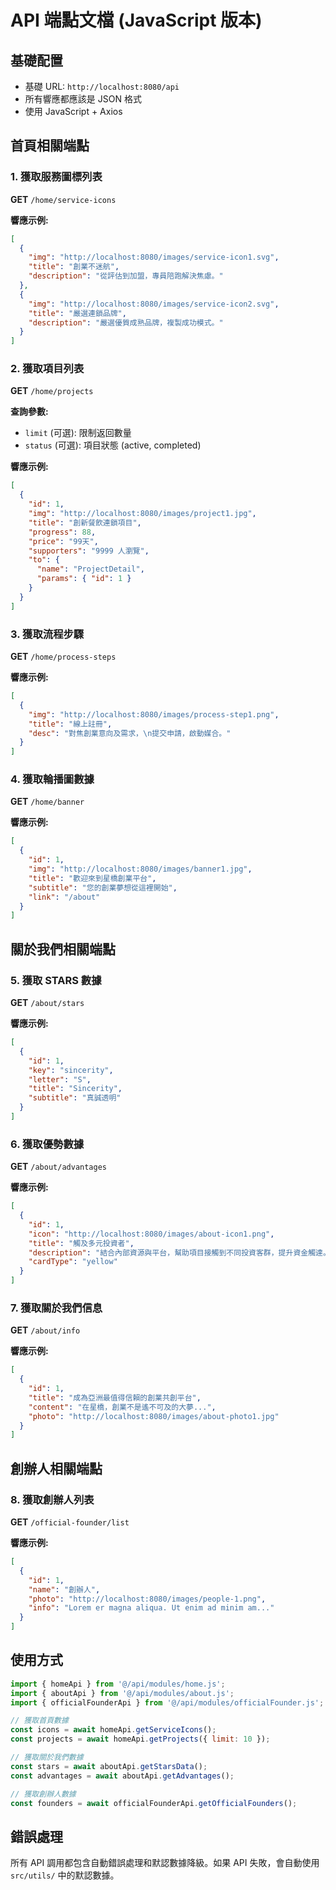 # API 端點文檔 (JavaScript 版本)

## 基礎配置
- 基礎 URL: `http://localhost:8080/api`
- 所有響應都應該是 JSON 格式
- 使用 JavaScript + Axios

## 首頁相關端點

### 1. 獲取服務圖標列表
**GET** `/home/service-icons`

**響應示例:**
```json
[
  {
    "img": "http://localhost:8080/images/service-icon1.svg",
    "title": "創業不迷航",
    "description": "從評估到加盟，專員陪跑解決焦慮。"
  },
  {
    "img": "http://localhost:8080/images/service-icon2.svg", 
    "title": "嚴選連鎖品牌",
    "description": "嚴選優質成熟品牌，複製成功模式。"
  }
]
```

### 2. 獲取項目列表
**GET** `/home/projects`

**查詢參數:**
- `limit` (可選): 限制返回數量
- `status` (可選): 項目狀態 (active, completed)

**響應示例:**
```json
[
  {
    "id": 1,
    "img": "http://localhost:8080/images/project1.jpg",
    "title": "創新餐飲連鎖項目",
    "progress": 88,
    "price": "99天",
    "supporters": "9999 人瀏覽",
    "to": {
      "name": "ProjectDetail",
      "params": { "id": 1 }
    }
  }
]
```

### 3. 獲取流程步驟
**GET** `/home/process-steps`

**響應示例:**
```json
[
  {
    "img": "http://localhost:8080/images/process-step1.png",
    "title": "線上註冊",
    "desc": "對焦創業意向及需求，\n提交申請，啟動媒合。"
  }
]
```

### 4. 獲取輪播圖數據
**GET** `/home/banner`

**響應示例:**
```json
[
  {
    "id": 1,
    "img": "http://localhost:8080/images/banner1.jpg",
    "title": "歡迎來到星橋創業平台",
    "subtitle": "您的創業夢想從這裡開始",
    "link": "/about"
  }
]
```

## 關於我們相關端點

### 5. 獲取 STARS 數據
**GET** `/about/stars`

**響應示例:**
```json
[
  {
    "id": 1,
    "key": "sincerity",
    "letter": "S",
    "title": "Sincerity",
    "subtitle": "真誠透明"
  }
]
```

### 6. 獲取優勢數據
**GET** `/about/advantages`

**響應示例:**
```json
[
  {
    "id": 1,
    "icon": "http://localhost:8080/images/about-icon1.png",
    "title": "觸及多元投資者",
    "description": "結合內部資源與平台，幫助項目接觸到不同投資客群，提升資金觸達。",
    "cardType": "yellow"
  }
]
```

### 7. 獲取關於我們信息
**GET** `/about/info`

**響應示例:**
```json
[
  {
    "id": 1,
    "title": "成為亞洲最值得信賴的創業共創平台",
    "content": "在星橋，創業不是遙不可及的大夢...",
    "photo": "http://localhost:8080/images/about-photo1.jpg"
  }
]
```

## 創辦人相關端點

### 8. 獲取創辦人列表
**GET** `/official-founder/list`

**響應示例:**
```json
[
  {
    "id": 1,
    "name": "創辦人",
    "photo": "http://localhost:8080/images/people-1.png",
    "info": "Lorem er magna aliqua. Ut enim ad minim am..."
  }
]
```

## 使用方式

```javascript
import { homeApi } from '@/api/modules/home.js';
import { aboutApi } from '@/api/modules/about.js';
import { officialFounderApi } from '@/api/modules/officialFounder.js';

// 獲取首頁數據
const icons = await homeApi.getServiceIcons();
const projects = await homeApi.getProjects({ limit: 10 });

// 獲取關於我們數據
const stars = await aboutApi.getStarsData();
const advantages = await aboutApi.getAdvantages();

// 獲取創辦人數據
const founders = await officialFounderApi.getOfficialFounders();
```

## 錯誤處理

所有 API 調用都包含自動錯誤處理和默認數據降級。如果 API 失敗，會自動使用 `src/utils/` 中的默認數據。